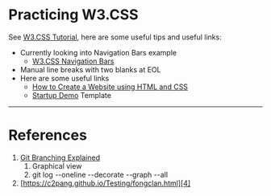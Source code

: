 # Practicing W3.CSS

See [W3.CSS Tutorial][2], here are some useful tips and useful links:

- Currently looking into Navigation Bars example
    - [W3.CSS Navigation Bars][3]
- Manual line breaks with two blanks at EOL
- Here are some useful links
    - [How to Create a Website using HTML and CSS][1]
    - [Startup Demo][6] Template
---

# References
1. [Git Branching Explained][5]
    1. Graphical view
    1. git log --oneline --decorate --graph --all
1. [https://c2pang.github.io/Testing/fongclan.html][4]

[1]: https://www.browserstack.com/guide/build-a-website-using-html-css
[2]: https://www.w3schools.com/w3css/default.asp
[3]: https://www.w3schools.com/w3css/w3css_navigation.asp
[4]: https://c2pang.github.io/Testing/fongclan.html
[5]: https://git-scm.com/book/en/v2/Git-Branching-Branches-in-a-Nutshell
[6]: https://www.w3schools.com/w3css/tryit.asp?filename=tryw3css_templates_startup